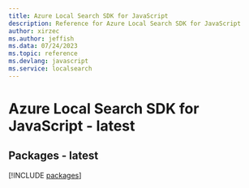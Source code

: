 ```yaml
---
title: Azure Local Search SDK for JavaScript
description: Reference for Azure Local Search SDK for JavaScript
author: xirzec
ms.author: jeffish
ms.data: 07/24/2023
ms.topic: reference
ms.devlang: javascript
ms.service: localsearch
---
```

# Azure Local Search SDK for JavaScript - latest
## Packages - latest
[!INCLUDE [packages](local-search-index.md)]